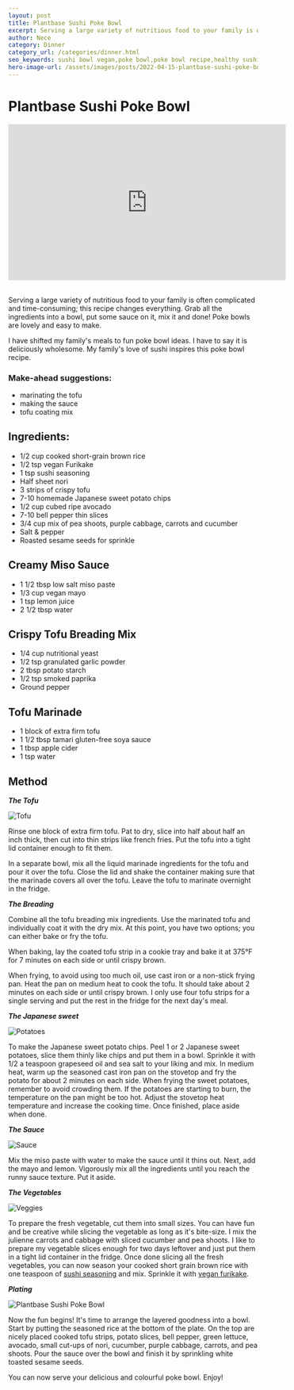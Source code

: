 ```yaml
---
layout: post
title: Plantbase Sushi Poke Bowl
excerpt: Serving a large variety of nutritious food to your family is often complicated and time-consuming; this recipe changes everything.
author: Nece
category: Dinner
category_url: /categories/dinner.html
seo_keywords: sushi bowl vegan,poke bowl,poke bowl recipe,healthy sushi bowl,plant based diet,easy vegan recipes protein,healthy recipes for lunch,homemade poke bowl recipe,homemade poke bowl sauce,vegan foods for beginners,vegan food for children,vegan mothers,vegan recipes healthy,homemade poke bowl rice,how to make a sushi bowl,Plant Based Sushi Bowl Recipe
hero-image-url: /assets/images/posts/2022-04-15-plantbase-sushi-poke-bowl/cover.jpg
---
```




# Plantbase Sushi Poke Bowl

<div class="videoWrapper">
  <iframe width="560" height="315" src="https://www.youtube.com/embed/pO3heJxBOFU" title="YouTube video player" frameborder="0" allow="accelerometer; autoplay; clipboard-write; encrypted-media; gyroscope; picture-in-picture" allowfullscreen></iframe>
</div>
<br>

Serving a large variety of nutritious food to your family is often complicated and time-consuming; this recipe changes everything. Grab all the ingredients into a bowl, put some sauce on it, mix it and done! Poke bowls are lovely and easy to make.

I have shifted my family's meals to fun poke bowl ideas. I have to say it is deliciously wholesome. My family's love of sushi inspires this poke bowl recipe.

### Make-ahead suggestions:
- marinating the tofu
- making the sauce
- tofu coating mix

## Ingredients:
* 1/2 cup cooked short-grain brown rice
* 1/2 tsp vegan Furikake
* 1 tsp sushi seasoning
* Half sheet nori
* 3 strips of crispy tofu
* 7-10 homemade Japanese sweet potato chips
* 1/2 cup cubed ripe avocado
* 7-10 bell pepper thin slices
* 3/4 cup mix of pea shoots, purple cabbage, carrots and cucumber
* Salt & pepper
* Roasted sesame seeds for sprinkle

## Creamy Miso Sauce
* 1 1/2 tbsp low salt miso paste
* 1/3 cup vegan mayo
* 1 tsp lemon juice
* 2 1/2 tbsp water

## Crispy Tofu Breading Mix
* 1/4 cup nutritional yeast
* 1/2 tsp granulated garlic powder
* 2 tbsp potato starch
* 1/2 tsp smoked paprika
* Ground pepper

## Tofu Marinade
* 1 block of extra firm tofu
* 1 1/2 tbsp tamari gluten-free soya sauce
* 1 tbsp apple cider
* 1 tsp water


## Method

__*The Tofu*__

![Tofu](/assets/images/posts/2022-04-15-plantbase-sushi-poke-bowl/tofu.jpg "Tofu")

Rinse one block of extra firm tofu. Pat to dry, slice into half about half an inch thick, then cut into thin strips like french fries. Put the tofu into a tight lid container enough to fit them.

In a separate bowl, mix all the liquid marinade ingredients for the tofu and pour it over the tofu. Close the lid and shake the container making sure that the marinade covers all over the tofu. Leave the tofu to marinate overnight in the fridge.

__*The Breading*__

Combine all the tofu breading mix ingredients. Use the marinated tofu and individually coat it with the dry mix. At this point, you have two options; you can either bake or fry the tofu.

When baking, lay the coated tofu strip in a cookie tray and bake it at 375°F for 7 minutes on each side or until crispy brown.

When frying, to avoid using too much oil, use cast iron or a non-stick frying pan. Heat the pan on medium heat to cook the tofu. It should take about 2 minutes on each side or until crispy brown. I only use four tofu strips for a single serving and put the rest in the fridge for the next day's meal.

__*The Japanese sweet*__

![Potatoes](/assets/images/posts/2022-04-15-plantbase-sushi-poke-bowl/potatoes.jpg "Potatoes")

To make the Japanese sweet potato chips. Peel 1 or 2 Japanese sweet potatoes, slice them thinly like chips and put them in a bowl. Sprinkle it with 1/2 a teaspoon grapeseed oil and sea salt to your liking and mix. In medium heat, warm up the seasoned cast iron pan on the stovetop and fry the potato for about 2 minutes on each side. When frying the sweet potatoes, remember to avoid crowding them. If the potatoes are starting to burn, the temperature on the pan might be too hot. Adjust the stovetop heat temperature and increase the cooking time. Once finished, place aside when done.

__*The Sauce*__

![Sauce](/assets/images/posts/2022-04-15-plantbase-sushi-poke-bowl/sauce.jpg "Sauce")

Mix the miso paste with water to make the sauce until it thins out. Next, add the mayo and lemon. Vigorously mix all the ingredients until you reach the runny sauce texture. Put it aside.

__*The Vegetables*__

![Veggies](/assets/images/posts/2022-04-15-plantbase-sushi-poke-bowl/veggies.jpg "Veggies")

To prepare the fresh vegetable, cut them into small sizes. You can have fun and be creative while slicing the vegetable as long as it's bite-size. I mix the julienne carrots and cabbage with sliced cucumber and pea shoots. I like to prepare my vegetable slices enough for two days leftover and just put them in a tight lid container in the fridge. Once done slicing all the fresh vegetables, you can now season your cooked short grain brown rice with one teaspoon of [sushi seasoning](https://youtu.be/WPImIOsxMBA?t=90) and mix. Sprinkle it with [vegan furikake](https://www.youtube.com/watch?v=1SuWvse9UQU).

__*Plating*__

![Plantbase Sushi Poke Bowl](/assets/images/posts/2022-04-15-plantbase-sushi-poke-bowl/cover.jpg "Plantbase Sushi Poke Bowl")

Now the fun begins! It's time to arrange the layered goodness into a bowl. Start by putting the seasoned rice at the bottom of the plate. On the top are nicely placed cooked tofu strips, potato slices, bell pepper, green lettuce, avocado, small cut-ups of nori, cucumber, purple cabbage, carrots, and pea shoots. Pour the sauce over the bowl and finish it by sprinkling white toasted sesame seeds.

You can now serve your delicious and colourful poke bowl. Enjoy!